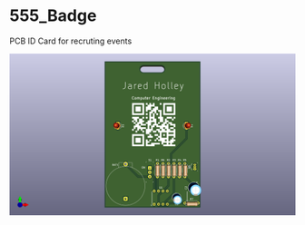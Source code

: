 # 555_Badge
 PCB ID Card for recruting events

![Image of 3D Render](https://raw.githubusercontent.com/jaredrholley/555_Badge/master/555_Badge.png)
